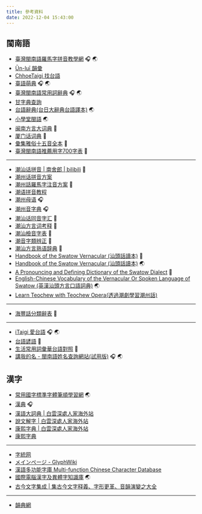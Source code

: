 ```yaml
---
title: 參考資料
date: 2022-12-04 15:43:00
---
```


## 閩南語

* [臺灣閩南語羅馬字拼音教學網](https://tailo.moe.edu.tw/) 🎧 🌏
* [Ūn-luī 韻彙](https://unlui.enatsu.top/)
* [ChhoeTaigi 找台語](https://chhoe.taigi.info/)
* [臺語萌典](https://www.moedict.tw/'%E7%99%BC%E7%A9%8E) 🎧 🌏
* [臺灣閩南語常用詞辭典](https://twblg.dict.edu.tw/holodict_new/index.html) 🎧 🌏
* [甘字典查詢](http://taigi.fhl.net/dick/index.html)
* [台語辭典(台日大辭典台語譯本)](http://minhakka.ling.sinica.edu.tw/taijittian/) 🌏
* [小學堂閩語](https://xiaoxue.iis.sinica.edu.tw/minyu) 🌏
* [闽南方言大词典](/pdf/闽南方言大词典.pdf) 📔
* [厦门话词典](/pdf/厦门话词典.pdf) 📔
* [彙集雅俗十五音全本](/pdf/彙集雅俗十五音全本.pdf) 📔
* [臺灣閩南語推薦用字700字表](/pdf/臺灣閩南語推薦用字700字表.pdf) 📔

------

* [潮汕话拼音 | 南舍郎 | bilibili](https://space.bilibili.com/1209420229/channel/collectiondetail?sid=202531) 📀
* [潮州话拼音方案](http://www.czyzd.com/data/chaopin)
* [潮州話羅馬字注音方案](http://tappcdn.resources.teochew.pw/files/20170114001.pdf) 📔
* [潮语拼音教程](https://kahaani.github.io/gatian/index.html)
* [潮州母语](https://www.mogher.com/) 🎧
* [潮州音字典](http://www.czyzd.com/) 🎧
* [潮汕话同音字汇](/pdf/潮汕话同音字汇.pdf) 📔
* [潮汕方言词考释](/pdf/潮汕方言词考释.pdf) 📔
* [潮汕檢音字表](/pdf/潮汕檢音字表.pdf) 📔
* [潮音字類辨正](/pdf/潮音字類辨正.pdf) 📔
* [潮汕方言熟语辞典](/pdf/潮汕方言熟语辞典.pdf) 📔
* [Handbook of the Swatow Vernacular (汕頭話讀本)](/pdf/Handbook_of_the_Swatow_Vernacular.pdf) 📔
* [Handbook of the Swatow Vernacular (汕頭話讀本)](https://en.wikisource.org/wiki/Handbook_of_the_Swatow_Vernacular) 🌏
* [A Pronouncing and Defining Dictionary of the Swatow Dialect](/pdf/A_Pronouncing_and_Defining_Dictionary_of_the_Swatow_Dialect.pdf) 📔
* [English-Chinese Vocabulary of the Vernacular Or Spoken Language of Swatow (英漢汕頭方言口語詞典)](https://en.wikisource.org/wiki/English-Chinese_Vocabulary_of_the_Vernacular_Or_Spoken_Language_of_Swatow) 🌏
* [Learn Teochew with Teochew Opera(透過潮劇學習潮州話)](https://learn-teochew.github.io/tc-opera/)

------

* [海豐話分類辭表](/pdf/海豐話分類辭表.pdf) 📔

------

* [iTaigi 愛台語](https://itaigi.tw/k/%E5%8F%B0%E8%AA%9E/) 🎧 🌏
* [台語諺語](/pdf/台語諺語.pdf) 📔
* [生活常用詞彙華台語對照](/pdf/生活常用詞彙華台語對照.pdf) 📔
* [講我的名 - 閩南語姓名查詢網站(試用版)](https://miasenn.moe.edu.tw/) 🎧 🌏

## 漢字

* [常用國字標準字體筆順學習網](http://stroke-order.learningweb.moe.edu.tw/character.do) 🌏
* [漢典](https://www.zdic.net/) 🎧
* [漢語大詞典 | 白雲深處人家海外站](https://homeinmists.ilotus.org/hd/hydcd.php)
* [說文解字 | 白雲深處人家海外站](https://homeinmists.ilotus.org/shuowen/find_all.php)
* [康熙字典 | 白雲深處人家海外站](https://homeinmists.ilotus.org/kangxi/Kangxi.php)
* [康熙字典](http://kangxi.adcs.org.tw/kangxizidian/)

------

* [字統网](https://zi.tools/)
* [メインページ - GlyphWiki](http://glyphwiki.org/wiki/)
* [漢語多功能字庫 Multi-function Chinese Character Database](https://humanum.arts.cuhk.edu.hk/Lexis/lexi-mf/)
* [國際電腦漢字及異體字知識庫](https://chardb.iis.sinica.edu.tw/) 🌏
* [古今文字集成 | 集古今文字释義、字形更革、音韻演變之大全](http://ccamc.co/index.php)

------

* [韻典網](https://ytenx.org/)
